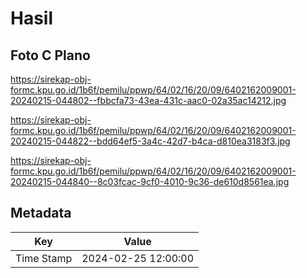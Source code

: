 # Hasil

## Foto C Plano

https://sirekap-obj-formc.kpu.go.id/1b6f/pemilu/ppwp/64/02/16/20/09/6402162009001-20240215-044802--fbbcfa73-43ea-431c-aac0-02a35ac14212.jpg

https://sirekap-obj-formc.kpu.go.id/1b6f/pemilu/ppwp/64/02/16/20/09/6402162009001-20240215-044822--bdd64ef5-3a4c-42d7-b4ca-d810ea3183f3.jpg

https://sirekap-obj-formc.kpu.go.id/1b6f/pemilu/ppwp/64/02/16/20/09/6402162009001-20240215-044840--8c03fcac-9cf0-4010-9c36-de610d8561ea.jpg


## Metadata

| Key        | Value               |
| ---------- | ------------------- |
| Time Stamp | 2024-02-25 12:00:00 |



